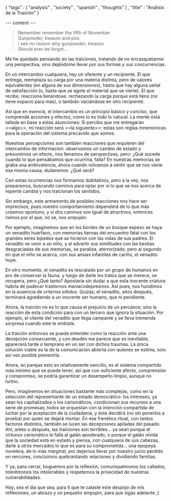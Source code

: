 { "tags" : [
    "analysis"
  , "society"
  , "spanish"
  , "thoughts"
  ]
, "title" : "Análisis de la Traición"
}

--- content ---

> Remember remember the fifth of November  
Gunpowder, treason and plot.  
I see no reason why gunpowder, treason  
Should ever be forgot...

Me he quedado pensando en las traiciones, tratando de no encasquetarme
una perspectiva, sino dejándome llevar por sus formas y sus concurrencias.

En un intercambio cualquiera, hay un oferente y un recipiente.
El que entrega, reemplaza su carga por una materia distinta,
pero de valores equivalentes (en alguna de sus dimensiones),
hasta que hay alguna señal de satisfacción (o, hasta que se agote
el material que se vierte). El que recibe, reacciona llenándose, rechazando
la carga porque está lleno (no tiene espacio para más), o también
vaciándose en otro recipiente.

Así que en esencia, el intercambio es un principio básico y conciso,
que comprende acciones y efectos, como lo es todo lo natural.
La mente está tallada en base a estas asunciones: Si percibo que me
entregarán &lt;&lt;algo&gt;&gt;, mi reacción será &lt;&lt;la siguiente&gt;&gt;; estas son
reglas mnemónicas para la operación del sistema precavido que somos.

Nuestras percepciones son también reacciones que requieren del intercambio
de información: observamos un cambio de estado y presumimos un efecto,
nos llenamos de perspectivas, pero: ¿Qué sucede cuando lo que pensábamos
que ocurriría, falla? En nuestras memorias se graba una ambivalencia,
ahora cuando volvamos a sentir que se nos viene esa misma causa,
dudaremos: ¿Qué será?

Con estas ocurrencias nos formamos dubitativos,
pero a la vez, nos preparamos, buscando caminos
para optar por si lo que se nos acerca de repente cambia
y nos traicionan los sentidos.

Sin embargo, este armamento de posibles reacciones nos hace ser imprecisos,
pues nuestro comportamiento dependerá de lo que más creamos oportuno,
y si dos caminos son igual de atractivos, entonces iremos por el que,
no se, nos empujen.

Por ejemplo, imaginemos que en los bordes de un bosque espeso se haya un
venadito huérfano, con memorias tiernas del encuentro fatal con los grandes
seres bípedos que se hicieron con las vidas de sus padres.
El venadito ve venir a un niño, y al advertir sus similitudes con las bestias
desgraciadas de sus memorias, se paraliza, aterrorizado; pero al segundo
en que el niño se acerca, con sus ansias infantiles de cariño,
el venadito huye.

En otro momento, el venadito es rescatado por un grupo de humanos
en pro de conservar la fauna, y luego de darle los tratos que se merece,
se recupera, pero ¿Qué tanto? Apostaría sin dudar a que esta inocente
criatura habría de padecer trastornos maniacodepresivos. Así pues,
nos hundimos en la ausencia de criterios sólidos. Quizás, el venadito,
años después, terminará agrediendo a un inocente ser humano,
que ni pendiente.

Ahora, la traición no es lo que causa el prejuicio de un percance,
sino la reacción de esta condición para con un tercero que ignora
la situación. Por ejemplo, el cliente del venadito que llega campante
y se lleva tremenda sorpresa cuando este le embiste.

La traición entonces se puede entender como la reacción ante una decepción
consecuente, y con desdén me parece que es inevitable, aparecerá
tarde o temprano en un ser con dichos traumas. La única solución viable
es la de la comunicación abierta con quienes se estima,
solo así veo posible prevenirla.

Ahora, en parejas esto es relativamente sencillo, es el sistema compartido
más mínimo que se puede tener, así que con suficiente afecto, comprensión
y compromiso, se podría garantizar un desempeño limpio, aunque no turbio.

Pero, imaginemos en situaciones bastante más complejas, como en la selección
del representante de un estado democrático: los intereses, ya sean los
capitalizados o los carismáticos, condicionan sus recursos a una serie
de promesas; todos se orquestan con la intención compartida de luchar
por la aceptación de la ciudadanía, y ésta decidirá (no sin ponerlos a prueba)
por quien se dejará montar. En ese frenético ritual, con tantos factores distintos,
también se lucen las decepciones apiladas del pasado. Ahí, antes o después,
las traiciones son terribles... ya sean porque el virtuoso carismático
le falla al galán apoderado, o porque el galán olvida que la sociedad
está en estado y piensa, con cualquiera de sus cabezas, darle a otros
mercados lo que es para su comprometida... una epopeya novelera,
de lo más marginal, por dejarnos llevar por nuestro juicio perdido
en rencores, concluimos quebrantando relaciones y dividiendo familias.

Y ya, para cerrar, boguemos por la reflexión, comuniquémonos los callados,
tolerémonos los intolerables y respetemos la privacidad de nuestras
vulnerabilidades.

Hoy, sea el día que sea, para ti
que te calaste este despojo de mis reflexiones,
un abrazo y un pequeño empujón, para que sigas adelante ;)
